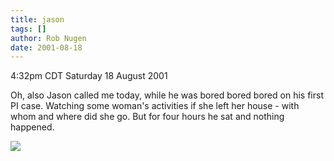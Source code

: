 ```yaml
---
title: jason
tags: []
author: Rob Nugen
date: 2001-08-18
---
```


<title></title>
<p class=date>4:32pm CDT Saturday 18 August 2001</p>

<p>Oh, also Jason called me today, while he was bored bored bored on
his first PI case.  Watching some woman's activities if she left her
house - with whom and where did she go.  But for four hours he sat and
nothing happened.</p>

<p><img src='/images/rob/wL-ROB.gif'/></p>

